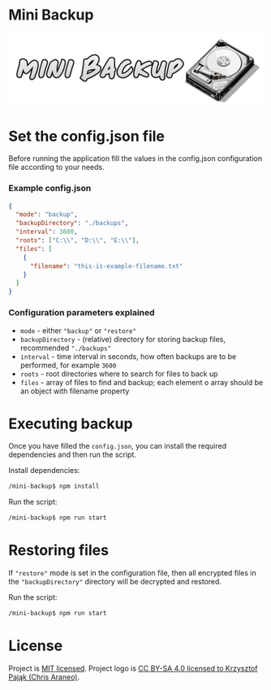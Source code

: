 # Mini Backup

![Mini backup logo](logo.png?raw=true)

# Set the config.json file

Before running the application fill the values in the config.json configuration file according to your needs.

### Example config.json

```json
{
  "mode": "backup",
  "backupDirectory": "./backups",
  "interval": 3600,
  "roots": ["C:\\", "D:\\", "E:\\"],
  "files": [
    {
      "filename": "this-is-example-filename.txt"
    }
  ]
}
```

### Configuration parameters explained

- `mode` - either `"backup"` or `"restore"`
- `backupDirectory` - (relative) directory for storing backup files, recommended `"./backups"`
- `interval` - time interval in seconds, how often backups are to be performed, for example `3600`
- `roots` - root directories where to search for files to back up
- `files` - array of files to find and backup; each element o array should be an object with filename property

# Executing backup

Once you have filled the `config.json`, you can install the required dependencies and then run the script.

Install dependencies:
```bash
/mini-backup$ npm install
```

Run the script:
```bash
/mini-backup$ npm run start
```

# Restoring files

If `"restore"` mode is set in the configuration file, then all encrypted files in the `"backupDirectory"` directory will be decrypted and restored.

Run the script:
```bash
/mini-backup$ npm run start
```

# License

Project is [MIT licensed](LICENSE).
Project logo is [CC BY-SA 4.0 licensed to Krzysztof Pająk (Chris Araneo)](https://creativecommons.org/licenses/by-sa/4.0/).
